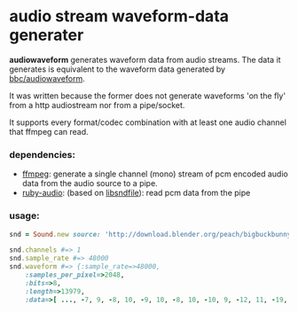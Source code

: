 # audio stream waveform-data generater

**audiowaveform** generates waveform data from audio streams. The data it generates
is equivalent to the waveform data generated by
[bbc/audiowaveform](https://github.com/bbc/audiowaveform/).

It was written because the former does not generate waveforms 'on the fly' from
a http audiostream nor from a pipe/socket.

It supports every format/codec combination with at least one audio channel that
ffmpeg can read.


### dependencies:
* [ffmpeg](https://ffmpeg.org): generate a single channel (mono) stream of pcm
        encoded audio data from the audio source to a pipe.
* [ruby-audio](https://github.com/warhammerkid/ruby-audio): (based on [libsndfile](http://www.mega-nerd.com/libsndfile/)): read 
        pcm data from the pipe

### usage:
```ruby
snd = Sound.new source: 'http://download.blender.org/peach/bigbuckbunny_movies/big_buck_bunny_480p_surround-fix.avi'

snd.channels #=> 1
snd.sample_rate #=> 48000
snd.waveform #=> {:sample_rate=>48000,
    :samples_per_pixel=>2048,
    :bits=>8,
    :length=>13979,
    :data=>[ ..., -7, 9, -8, 10, -9, 10, -8, 10, -10, 9, -12, 11, -19, 16, -18, 18, -26, 21, -32, 22,... ]}
```

